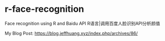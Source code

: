 # r-face-recognition
Face recognition using R and Baidu API R语言|调用百度人脸识别API分析颜值

My Blog Post: https://blog.jeffhuang.xyz/index.php/archives/86/
